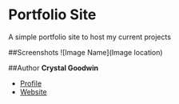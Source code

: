 # Portfolio Site
A simple portfolio site to host my current projects

##Screenshots
![Image Name](Image location)

##Author
**Crystal Goodwin**
- [Profile](https://github.com/crystgoodwin "Crystal Goodwin")
- [Website](https://github.com/)
